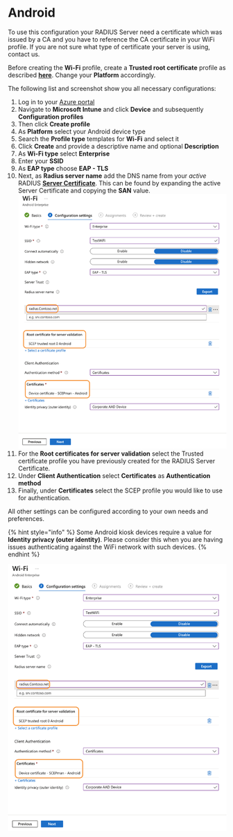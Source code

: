 # Android

To use this configuration your RADIUS Server need a certificate which was issued by a CA and you have to reference the CA certificate in your WiFi profile. If you are not sure what type of certificate your server is using, contact us.&#x20;

Before creating the **Wi-Fi** profile, create a **Trusted root certificate** profile as described [**here**](../trusted-root.md#to-add-a-trusted-root-profile-for-your-clients). Change your **Platform** accordingly.

The following list and screenshot show you all necessary configurations:

1. Log in to your [Azure portal](https://portal.azure.com/)
2. Navigate to **Microsoft Intune** and click **Device** and subsequently **Configuration profiles**
3. Then click **Create profile**
4. As **Platform** select your Android device type
5. Search the **Profile type** templates for **Wi-Fi** and select it
6. Click **Create** and provide a descriptive name and optional **Description**
7. As **Wi-Fi type** select **Enterprise**
8. Enter your **SSID**
9. As **EAP type** choose **EAP - TLS**
10. Next, as **Radius server name** add the DNS name from your _active_ RADIUS [**Server Certificate**](../../../portal/settings/settings-server/certificates.md). This can be found by expanding the active Server Certificate and copying the **SAN** value. \
    ![](<../../../.gitbook/assets/image (69) (1) (1).png>)
11. For the **Root certificates for server validation** select the Trusted certificate profile you have previously created for the RADIUS Server Certificate.
12. Under **Client Authentication** select **Certificates** as **Authentication method**&#x20;
13. Finally, under **Certificates** select the SCEP profile you would like to use for authentication.

All other settings can be configured according to your own needs and preferences.

{% hint style="info" %}
Some Android kiosk devices require a value for **Identity privacy (outer identity)**. Please consider this when you are having issues authenticating against the WiFi network with such devices.
{% endhint %}

![](<../../../.gitbook/assets/image (69) (1) (1) (1).png>)
